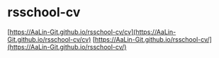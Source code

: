 # rsschool-cv

[https://AaLin-Git.github.io/rsschool-cv/cv](https://AaLin-Git.github.io/rsschool-cv/cv)
[https://AaLin-Git.github.io/rsschool-cv/](https://AaLin-Git.github.io/rsschool-cv/)
